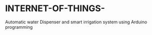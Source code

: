 # INTERNET-OF-THINGS-
Automatic water Dispenser and smart irrigation system using Arduino programming 
